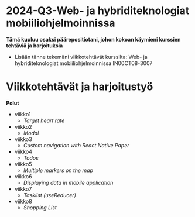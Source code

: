 # 2024-Q3-Web- ja hybriditeknologiat mobiiliohjelmoinnissa

**Tämä kuuluu osaksi päärepositiotani, johon kokoan käymieni kurssien tehtäviä ja harjoituksia**
- Lisään tänne tekemäni viikkotehtävät kurssilta: Web- ja hybriditeknologiat mobiiliohjelmoinnissa IN00CT08-3007

# Viikkotehtävät ja harjoitustyö

**Polut**
- viikko1
    - *Target heart rate*
- viikko2
    - *Modal*
- viikko3
    - *Custom navigation with React Native Paper*
- viikko4
    - *Todos*
- viikko5
    - *Multiple markers on the map*
- viikko6
    - *Displaying data in mobile application*
- viikko7
    - *Tasklist (useReducer)*
- viikko8
    - *Shopping List*
